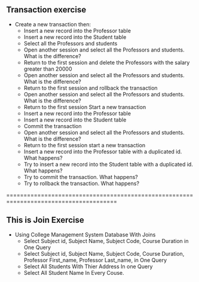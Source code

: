 ## Transaction exercise 

* Create a new transaction then:
  * Insert a new record into the Professor table
  * Insert a new record into the Student table
  * Select all the Professors and students
  * Open another session and select all the Professors and students. What is the difference?
  * Return to the first session and delete the Professors with the salary greater than 20000
  * Open another session and select all the Professors and students. What is the difference?
  * Return to the first session and rollback the transaction
  * Open another session and select all the Professors and students. What is the difference?
  * Return to the first session Start a new transaction
  * Insert a new record into the Professor table
  * Insert a new record into the Student table
  * Commit the transaction
  * Open another session and select all the Professors and students. What is the difference?
  * Return to the first session start a new transaction
  * Insert a new record into the Professor table with a duplicated id. What happens?
  * Try to insert a new record into the Student table with a duplicated id. What happens?
  * Try to commit the transaction. What happens?
  * Try to rollback the transaction. What happens?
  
======================================================================================
## This is Join Exercise

* Using College Management System Database With Joins
  * Select Subject id, Subject Name, Subject Code, Course Duration in One Query
  * Select Subject id, Subject Name, Subject Code, Course Duration, Professor First_name, Professor Last_name, in One Query
  * Select All Students With Thier Address In one Query
  * Select All Student Name In Every Couse.
